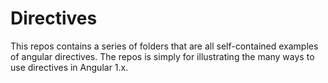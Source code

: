 # Directives

This repos contains a series of folders that are all self-contained examples of angular directives. The repos is simply for illustrating the many ways to use directives in Angular 1.x.
